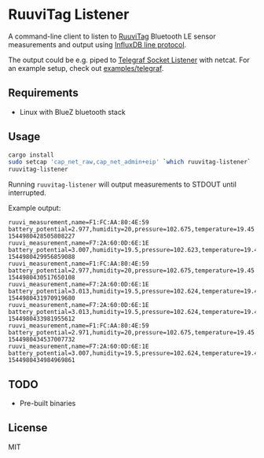 # RuuviTag Listener

A command-line client to listen to [RuuviTag](https://ruuvi.com) Bluetooth LE sensor measurements and output using [InfluxDB line protocol](https://docs.influxdata.com/influxdb/v1.7/write_protocols/line_protocol_reference/).

The output could be e.g. piped to [Telegraf Socket Listener](https://github.com/influxdata/telegraf/tree/master/plugins/inputs/socket_listener) with netcat. For an example setup, check out [examples/telegraf](./examples/telegraf/README.md).

## Requirements

* Linux with BlueZ bluetooth stack

## Usage

```sh
cargo install
sudo setcap 'cap_net_raw,cap_net_admin+eip' `which ruuvitag-listener`
ruuvitag-listener
```

Running `ruuvitag-listener` will output measurements to STDOUT until interrupted.

Example output:

```
ruuvi_measurement,name=F1:FC:AA:80:4E:59 battery_potential=2.977,humidity=20,pressure=102.675,temperature=19.45 1544980428505808227
ruuvi_measurement,name=F7:2A:60:0D:6E:1E battery_potential=3.007,humidity=19.5,pressure=102.623,temperature=19.43 1544980429956859088
ruuvi_measurement,name=F1:FC:AA:80:4E:59 battery_potential=2.977,humidity=20,pressure=102.675,temperature=19.45 1544980430517650108
ruuvi_measurement,name=F7:2A:60:0D:6E:1E battery_potential=3.013,humidity=19.5,pressure=102.624,temperature=19.43 1544980431970919680
ruuvi_measurement,name=F7:2A:60:0D:6E:1E battery_potential=3.013,humidity=19.5,pressure=102.624,temperature=19.43 1544980433981955612
ruuvi_measurement,name=F1:FC:AA:80:4E:59 battery_potential=2.971,humidity=20,pressure=102.675,temperature=19.45 1544980434537007732
ruuvi_measurement,name=F7:2A:60:0D:6E:1E battery_potential=3.007,humidity=19.5,pressure=102.624,temperature=19.43 1544980434984969861
```

## TODO

* Pre-built binaries

## License

MIT
